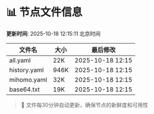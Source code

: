 # 📊 节点文件信息

**更新时间**: 2025-10-18 12:15:11 北京时间

| 文件名 | 大小 | 最后修改 |
|--------|------|----------|
| all.yaml | 22K | 2025-10-18 12:15 |
| history.yaml | 946K | 2025-10-18 12:15 |
| mihomo.yaml | 32K | 2025-10-18 12:15 |
| base64.txt | 19K | 2025-10-18 12:15 |

> 🔄 文件每30分钟自动更新，确保节点的新鲜度和可用性
